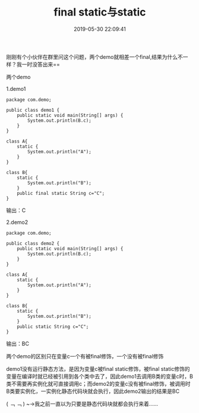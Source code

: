 ﻿---
title: final static与static
categories: 杂七杂八
date: 2019-05-30 22:09:41
---

刚刚有个小伙伴在群里问这个问题，两个demo就相差一个final,结果为什么不一样？我一时没答出来==

两个demo

1.demo1

```
package com.demo;

public class demo1 {
	public static void main(String[] args) {
		System.out.println(B.c);
	}
}

class A{
	static {
		System.out.println("A");
	}
}

class B{
	static {
		System.out.println("B");
	}
	public final static String c="C";
}
```
输出：C

2.demo2

```
package com.demo;

public class demo2 {
	public static void main(String[] args) {
		System.out.println(B.c);
	}
}

class A{
	static {
		System.out.println("A");
	}
}

class B{
	static {
		System.out.println("B");
	}
	public static String c="C";
}
```
输出：BC

两个demo的区别只在变量c一个有被final修饰，一个没有被final修饰

demo1没有运行静态方法，是因为变量c被final static修饰，被final static修饰的变量在编译时就已经被引用到各个类中去了，因此demo1去调用B类的变量c时，B类不需要再实例化就可直接调用c；而demo2的变量c没有被final修饰，被调用时B类要实例化，一实例化静态代码块就会执行，因此demo2输出的结果是BC

( ﹁ ﹁ ) ~→我之前一直以为只要是静态代码块就都会执行来着......